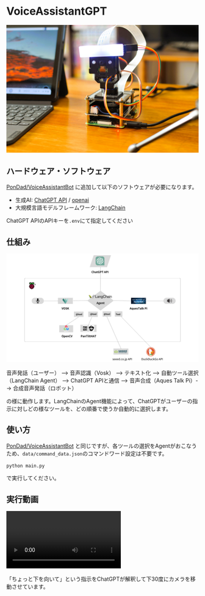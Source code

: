 # VoiceAssistantGPT
![img1](https://github.com/PonDad/VoiceAssistantGPT/blob/main/images/vagpt2.JPG)

## ハードウェア・ソフトウェア

[PonDad/VoiceAssistantBot](https://github.com/PonDad/VoiceAssistantBot/tree/main) に追加して以下のソフトウェアが必要になります。

- 生成AI: [ChatGPT API](https://openai.com/blog/introducing-chatgpt-and-whisper-apis) / [openai](https://pypi.org/project/openai/)
- 大規模言語モデルフレームワーク: [LangChain](https://python.langchain.com/docs/get_started/installation)

ChatGPT APIのAPIキーを`.env`にて指定してください

## 仕組み
![img2](https://github.com/PonDad/VoiceAssistantGPT/blob/main/images/chart_2.png)

音声発話（ユーザー） --> 音声認識（Vosk） --> テキスト化 --> 自動ツール選択（LangChain Agent） --> ChatGPT APIと通信 --> 音声合成（Aques Talk Pi）--> 合成音声発話（ロボット）

の様に動作します。LangChainのAgent機能によって、ChatGPTがユーザーの指示に対しどの様なツールを、どの順番で使うか自動的に選択します。

## 使い方

[PonDad/VoiceAssistantBot](https://github.com/PonDad/VoiceAssistantBot/tree/main) と同じですが、各ツールの選択をAgentがおこなうため、`data/command_data.json`のコマンドワード設定は不要です。

```bash
python main.py
```
で実行してください。

## 実行動画

![video1](https://github.com/PonDad/VoiceAssistantGPT/blob/main/images/turn_down_a_little_bit.mp4)

「ちょっと下を向いて」という指示をChatGPTが解釈して下30度にカメラを移動させています。